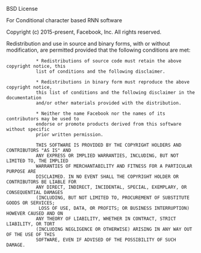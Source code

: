 BSD License

For Conditional character based RNN software

Copyright (c) 2015-present, Facebook, Inc. All rights reserved.

Redistribution and use in source and binary forms, with or without modification,
               are permitted provided that the following conditions are met:

               * Redistributions of source code must retain the above copyright notice, this
               list of conditions and the following disclaimer.

               * Redistributions in binary form must reproduce the above copyright notice,
               this list of conditions and the following disclaimer in the documentation
               and/or other materials provided with the distribution.

               * Neither the name Facebook nor the names of its contributors may be used to
               endorse or promote products derived from this software without specific
               prior written permission.

               THIS SOFTWARE IS PROVIDED BY THE COPYRIGHT HOLDERS AND CONTRIBUTORS "AS IS" AND
               ANY EXPRESS OR IMPLIED WARRANTIES, INCLUDING, BUT NOT LIMITED TO, THE IMPLIED
               WARRANTIES OF MERCHANTABILITY AND FITNESS FOR A PARTICULAR PURPOSE ARE
               DISCLAIMED. IN NO EVENT SHALL THE COPYRIGHT HOLDER OR CONTRIBUTORS BE LIABLE FOR
               ANY DIRECT, INDIRECT, INCIDENTAL, SPECIAL, EXEMPLARY, OR CONSEQUENTIAL DAMAGES
               (INCLUDING, BUT NOT LIMITED TO, PROCUREMENT OF SUBSTITUTE GOODS OR SERVICES;
                LOSS OF USE, DATA, OR PROFITS; OR BUSINESS INTERRUPTION) HOWEVER CAUSED AND ON
               ANY THEORY OF LIABILITY, WHETHER IN CONTRACT, STRICT LIABILITY, OR TORT
               (INCLUDING NEGLIGENCE OR OTHERWISE) ARISING IN ANY WAY OUT OF THE USE OF THIS
               SOFTWARE, EVEN IF ADVISED OF THE POSSIBILITY OF SUCH DAMAGE.

